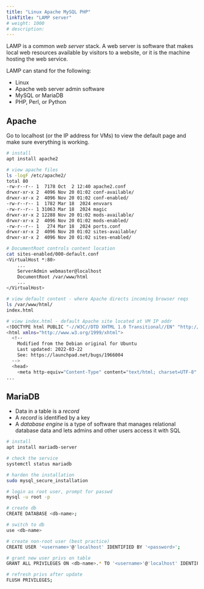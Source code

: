 ```yaml
---
title: "Linux Apache MySQL PHP"
linkTitle: "LAMP server"
# weight: 1000
# description:
---
```


LAMP is a common *web server* stack. A web server is software that makes local web resources available by visitors to a website, or it is the machine hosting the web service.

LAMP can stand for the following:
- Linux
- Apache web server admin software
- MySQL or MariaDB
- PHP, Perl, or Python

## Apache

Go to localhost (or the IP address for VMs) to view the default page and make sure everything is working.
```bash
# install
apt install apache2

# view apache files
ls -logF /etc/apache2/
total 80
-rw-r--r-- 1  7178 Oct  2 12:40 apache2.conf
drwxr-xr-x 2  4096 Nov 20 01:02 conf-available/
drwxr-xr-x 2  4096 Nov 20 01:02 conf-enabled/
-rw-r--r-- 1  1782 Mar 18  2024 envvars
-rw-r--r-- 1 31063 Mar 18  2024 magic
drwxr-xr-x 2 12288 Nov 20 01:02 mods-available/
drwxr-xr-x 2  4096 Nov 20 01:02 mods-enabled/
-rw-r--r-- 1   274 Mar 18  2024 ports.conf
drwxr-xr-x 2  4096 Nov 20 01:02 sites-available/    
drwxr-xr-x 2  4096 Nov 20 01:02 sites-enabled/

# DocumentRoot controls content location
cat sites-enabled/000-default.conf 
<VirtualHost *:80>
	...
	ServerAdmin webmaster@localhost
	DocumentRoot /var/www/html
	...
</VirtualHost>

# view default content - where Apache directs incoming browser reqs
ls /var/www/html/
index.html

# view index.html - default Apache site located at VM IP addr
<!DOCTYPE html PUBLIC "-//W3C//DTD XHTML 1.0 Transitional//EN" "http://www.w3.org/TR/xhtml1/DTD/xhtml1-transitional.dtd">
<html xmlns="http://www.w3.org/1999/xhtml">
  <!--
    Modified from the Debian original for Ubuntu
    Last updated: 2022-03-22
    See: https://launchpad.net/bugs/1966004
  -->
  <head>
    <meta http-equiv="Content-Type" content="text/html; charset=UTF-8" />
...
```

## MariaDB

- Data in a table is a _record_
- A _record_ is identified by a key
- A _database engine_ is a type of software that manages relational database data and lets admins and other users access it with SQL

```bash
# install
apt install mariadb-server

# check the service
systemctl status mariadb

# harden the installation
sudo mysql_secure_installation

# login as root user, prompt for passwd
mysql -u root -p 

# create db
CREATE DATABASE <db-name>;

# switch to db
use <db-name>

# create non-root user (best practice)
CREATE USER '<username>'@'localhost' IDENTIFIED BY '<password>';

# grant new user privs on table
GRANT ALL PRIVILEGES ON <db-name>.* TO '<username>'@'localhost' IDENTIFIED BY '<password>';

# refresh privs after update
FLUSH PRIVILEGES;


```